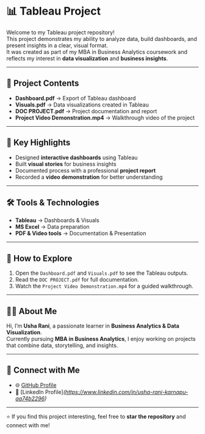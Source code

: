 # 📊 Tableau Project

Welcome to my Tableau project repository!  
This project demonstrates my ability to analyze data, build dashboards, and present insights in a clear, visual format.  
It was created as part of my MBA in Business Analytics coursework and reflects my interest in **data visualization** and **business insights**.

---

## 📂 Project Contents
- **Dashboard.pdf** → Export of Tableau dashboard  
- **Visuals.pdf** → Data visualizations created in Tableau  
- **DOC PROJECT.pdf** → Project documentation and report  
- **Project Video Demonstration.mp4** → Walkthrough video of the project  

---

## 🎯 Key Highlights
- Designed **interactive dashboards** using Tableau  
- Built **visual stories** for business insights  
- Documented process with a professional **project report**  
- Recorded a **video demonstration** for better understanding  

---

## 🛠 Tools & Technologies
- **Tableau** → Dashboards & Visuals  
- **MS Excel** → Data preparation  
- **PDF & Video tools** → Documentation & Presentation  

---

## 🚀 How to Explore
1. Open the `Dashboard.pdf` and `Visuals.pdf` to see the Tableau outputs.  
2. Read the `DOC PROJECT.pdf` for full documentation.  
3. Watch the `Project Video Demonstration.mp4` for a guided walkthrough.  

---

## 👩‍💻 About Me
Hi, I’m **Usha Rani**, a passionate learner in **Business Analytics & Data Visualization**.  
Currently pursuing **MBA in Business Analytics**, I enjoy working on projects that combine data, storytelling, and insights.  

---

## 🔗 Connect with Me
- 🌐 [GitHub Profile](https://github.com/Usharani-93)  
- 💼 [LinkedIn Profile]*(https://www.linkedin.com/in/usha-rani-karnapu-aa74b2296)*  

---

⭐ If you find this project interesting, feel free to **star the repository** and connect with me!

